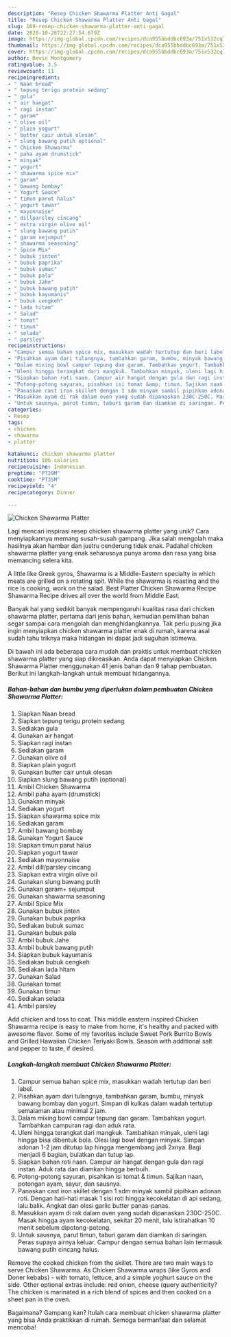 ```yaml
---
description: "Resep Chicken Shawarma Platter Anti Gagal"
title: "Resep Chicken Shawarma Platter Anti Gagal"
slug: 169-resep-chicken-shawarma-platter-anti-gagal
date: 2020-10-26T22:27:54.679Z
image: https://img-global.cpcdn.com/recipes/dca955bbddbc693a/751x532cq70/chicken-shawarma-platter-foto-resep-utama.jpg
thumbnail: https://img-global.cpcdn.com/recipes/dca955bbddbc693a/751x532cq70/chicken-shawarma-platter-foto-resep-utama.jpg
cover: https://img-global.cpcdn.com/recipes/dca955bbddbc693a/751x532cq70/chicken-shawarma-platter-foto-resep-utama.jpg
author: Devin Montgomery
ratingvalue: 3.5
reviewcount: 11
recipeingredient:
- " Naan bread"
- " tepung terigu protein sedang"
- " gula"
- " air hangat"
- " ragi instan"
- " garam"
- " olive oil"
- " plain yogurt"
- " butter cair untuk olesan"
- " slung bawang putih optional"
- " Chicken Shawarma"
- " paha ayam drumstick"
- " minyak"
- " yogurt"
- " shawarma spice mix"
- " garam"
- " bawang bombay"
- " Yogurt Sauce"
- " timun parut halus"
- " yogurt tawar"
- " mayonnaise"
- " dillparsley cincang"
- " extra virgin olive oil"
- " slung bawang putih"
- " garam sejumput"
- " shawarma seasoning"
- " Spice Mix"
- " bubuk jinten"
- " bubuk paprika"
- " bubuk sumac"
- " bubuk pala"
- " bubuk Jahe"
- " bubuk bawang putih"
- " bubuk kayumanis"
- " bubuk cengkeh"
- " lada hitam"
- " Salad"
- " tomat"
- " timun"
- " selada"
- " parsley"
recipeinstructions:
- "Campur semua bahan spice mix, masukkan wadah tertutup dan beri label."
- "Pisahkan ayam dari tulangnya, tambahkan garam, bumbu, minyak bawang bombay dan yogurt. Simpan di kulkas dalam wadah tertutup semalaman atau minimal 2 jam."
- "Dalam mixing bowl campur tepung dan garam. Tambahkan yogurt. Tambahkan campuran ragi dan aduk rata."
- "Uleni hingga terangkat dari mangkuk. Tambahkan minyak, uleni lagi hingga bisa dibentuk bola. Olesi lagi bowl dengan minyak. Simpan adonan 1-2 jam ditutup lap hingga mengembang jadi 2xnya. Bagi menjadi 6 bagian, bulatkan dan tutup lap."
- "Siapkan bahan roti naan. Campur air hangat dengan gula dan ragi instan. Aduk rata dan diamkan hingga berbuih."
- "Potong-potong sayuran, pisahkan isi tomat &amp; timun. Sajikan naan, potongan ayam, sayur, dan sausnya."
- "Panaskan cast iron skillet dengan 1 sdm minyak sambil pipihkan adonan roti. Dengan hati-hati masak 1 sisi roti hingga kecokelatan di api sedang, lalu balik. Angkat dan olesi garlic butter panas-panas."
- "Masukkan ayam di rak dalam oven yang sudah dipanaskan 230C-250C. Masak hingga ayam kecokelatan, sekitar 20 menit, lalu istirahatkan 10 menit sebelum dipotong-potong."
- "Untuk sausnya, parut timun, taburi garam dan diamkan di saringan. Peras supaya airnya keluar. Campur dengan semua bahan lain termasuk bawang putih cincang halus."
categories:
- Resep
tags:
- chicken
- shawarma
- platter

katakunci: chicken shawarma platter 
nutrition: 186 calories
recipecuisine: Indonesian
preptime: "PT29M"
cooktime: "PT35M"
recipeyield: "4"
recipecategory: Dinner

---
```



![Chicken Shawarma Platter](https://img-global.cpcdn.com/recipes/dca955bbddbc693a/751x532cq70/chicken-shawarma-platter-foto-resep-utama.jpg)

Lagi mencari inspirasi resep chicken shawarma platter yang unik? Cara menyiapkannya memang susah-susah gampang. Jika salah mengolah maka hasilnya akan hambar dan justru cenderung tidak enak. Padahal chicken shawarma platter yang enak seharusnya punya aroma dan rasa yang bisa memancing selera kita.

A little like Greek gyros, Shawarma is a Middle-Eastern specialty in which meats are grilled on a rotating spit. While the shawarma is roasting and the rice is cooking, work on the salad. Best Platter Chicken Shawarma Recipe Shawarma Recipe drives all over the world from Middle East.

Banyak hal yang sedikit banyak mempengaruhi kualitas rasa dari chicken shawarma platter, pertama dari jenis bahan, kemudian pemilihan bahan segar sampai cara mengolah dan menghidangkannya. Tak perlu pusing jika ingin menyiapkan chicken shawarma platter enak di rumah, karena asal sudah tahu triknya maka hidangan ini dapat jadi suguhan istimewa.


Di bawah ini ada beberapa cara mudah dan praktis untuk membuat chicken shawarma platter yang siap dikreasikan. Anda dapat menyiapkan Chicken Shawarma Platter menggunakan 41 jenis bahan dan 9 tahap pembuatan. Berikut ini langkah-langkah untuk membuat hidangannya.

<!--inarticleads1-->

##### Bahan-bahan dan bumbu yang diperlukan dalam pembuatan Chicken Shawarma Platter:

1. Siapkan  Naan bread
1. Siapkan  tepung terigu protein sedang
1. Sediakan  gula
1. Gunakan  air hangat
1. Siapkan  ragi instan
1. Sediakan  garam
1. Gunakan  olive oil
1. Siapkan  plain yogurt
1. Gunakan  butter cair untuk olesan
1. Siapkan  slung bawang putih (optional)
1. Ambil  Chicken Shawarma
1. Ambil  paha ayam (drumstick)
1. Gunakan  minyak
1. Sediakan  yogurt
1. Siapkan  shawarma spice mix
1. Sediakan  garam
1. Ambil  bawang bombay
1. Gunakan  Yogurt Sauce
1. Siapkan  timun parut halus
1. Siapkan  yogurt tawar
1. Sediakan  mayonnaise
1. Ambil  dill/parsley cincang
1. Siapkan  extra virgin olive oil
1. Gunakan  slung bawang putih
1. Gunakan  garam+ sejumput
1. Gunakan  shawarma seasoning
1. Ambil  Spice Mix
1. Gunakan  bubuk jinten
1. Gunakan  bubuk paprika
1. Sediakan  bubuk sumac
1. Gunakan  bubuk pala
1. Ambil  bubuk Jahe
1. Ambil  bubuk bawang putih
1. Siapkan  bubuk kayumanis
1. Sediakan  bubuk cengkeh
1. Sediakan  lada hitam
1. Gunakan  Salad
1. Gunakan  tomat
1. Gunakan  timun
1. Sediakan  selada
1. Ambil  parsley


Add chicken and toss to coat. This middle eastern inspired Chicken Shawarma recipe is easy to make from home, it&#39;s healthy and packed with awesome flavor. Some of my favorites include Sweet Pork Burrito Bowls and Grilled Hawaiian Chicken Teriyaki Bowls. Season with additional salt and pepper to taste, if desired. 

<!--inarticleads2-->

##### Langkah-langkah membuat Chicken Shawarma Platter:

1. Campur semua bahan spice mix, masukkan wadah tertutup dan beri label.
1. Pisahkan ayam dari tulangnya, tambahkan garam, bumbu, minyak bawang bombay dan yogurt. Simpan di kulkas dalam wadah tertutup semalaman atau minimal 2 jam.
1. Dalam mixing bowl campur tepung dan garam. Tambahkan yogurt. Tambahkan campuran ragi dan aduk rata.
1. Uleni hingga terangkat dari mangkuk. Tambahkan minyak, uleni lagi hingga bisa dibentuk bola. Olesi lagi bowl dengan minyak. Simpan adonan 1-2 jam ditutup lap hingga mengembang jadi 2xnya. Bagi menjadi 6 bagian, bulatkan dan tutup lap.
1. Siapkan bahan roti naan. Campur air hangat dengan gula dan ragi instan. Aduk rata dan diamkan hingga berbuih.
1. Potong-potong sayuran, pisahkan isi tomat &amp; timun. Sajikan naan, potongan ayam, sayur, dan sausnya.
1. Panaskan cast iron skillet dengan 1 sdm minyak sambil pipihkan adonan roti. Dengan hati-hati masak 1 sisi roti hingga kecokelatan di api sedang, lalu balik. Angkat dan olesi garlic butter panas-panas.
1. Masukkan ayam di rak dalam oven yang sudah dipanaskan 230C-250C. Masak hingga ayam kecokelatan, sekitar 20 menit, lalu istirahatkan 10 menit sebelum dipotong-potong.
1. Untuk sausnya, parut timun, taburi garam dan diamkan di saringan. Peras supaya airnya keluar. Campur dengan semua bahan lain termasuk bawang putih cincang halus.


Remove the cooked chicken from the skillet. There are two main ways to serve Chicken Shawarma. As Chicken Shawarma wraps (like Gyros and Doner kebabs) - with tomato, lettuce, and a simple yoghurt sauce on the side. Other optional extras include: red onion, cheese (query authenticity? The chicken is marinated in a rich blend of spices and then cooked on a sheet pan in the oven. 

Bagaimana? Gampang kan? Itulah cara membuat chicken shawarma platter yang bisa Anda praktikkan di rumah. Semoga bermanfaat dan selamat mencoba!
